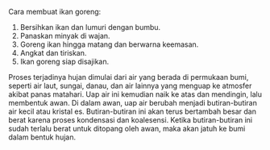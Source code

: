 Cara membuat ikan goreng:

1. Bersihkan ikan dan lumuri dengan bumbu.
2. Panaskan minyak di wajan.
3. Goreng ikan hingga matang dan berwarna keemasan.
4. Angkat dan tiriskan.
5. Ikan goreng siap disajikan.

Proses terjadinya hujan dimulai dari air yang berada di permukaan bumi, seperti air laut, sungai, danau, dan air lainnya yang menguap ke atmosfer akibat panas matahari. Uap air ini kemudian naik ke atas dan mendingin, lalu membentuk awan. Di dalam awan, uap air berubah menjadi butiran-butiran air kecil atau kristal es. Butiran-butiran ini akan terus bertambah besar dan berat karena proses kondensasi dan koalesensi. Ketika butiran-butiran ini sudah terlalu berat untuk ditopang oleh awan, maka akan jatuh ke bumi dalam bentuk hujan.




